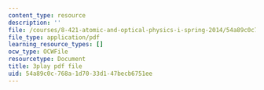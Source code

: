 ```yaml
---
content_type: resource
description: ''
file: /courses/8-421-atomic-and-optical-physics-i-spring-2014/54a89c0c768a1d7033d147becb6751ee_gA1ZO0xBiYg.pdf
file_type: application/pdf
learning_resource_types: []
ocw_type: OCWFile
resourcetype: Document
title: 3play pdf file
uid: 54a89c0c-768a-1d70-33d1-47becb6751ee
---
```

